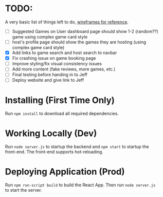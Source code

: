 # TODO:
A very basic list of things left to do, [wireframes for reference](https://www.figma.com/file/DfjXAp0tvCbh9EX3XJ32bl/Iterative-Design-Final-Ver---DnD?node-id=53%3A933).
- [ ] Suggested Games on User dashboard page should show 1-2 (random??) game using complex game card style
- [ ] host's profile page should show the games they are hosting (using complex game card style)
- [x] Add links to game search and host search to navbar
- [x] Fix crashing issue on game booking page
- [ ] Improve styling/fix visual consistency issues
- [ ] Add more content (fake reviews, more games, etc.)
- [ ] Final testing before handing in to Jeff
- [ ] Deploy website and give link to Jeff
 
# Installing (First Time Only)

Run `npm install` to download all required dependencies.

# Working Locally (Dev)

Run `node server.js` to startup the backend and `npm start` to startup the
front-end. The front-end supports hot-reloading.

# Deploying Application (Prod)

Run `npm run-script build` to build the React App. Then run `node server.js`
to start the server.
